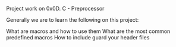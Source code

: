Project work on 0x0D. C - Preprocessor

Generally we are to learn the following on this project: 

What are macros and how to use them
What are the most common predefined macros
How to include guard your header files
